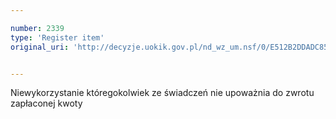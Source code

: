 ```yaml
---

number: 2339
type: 'Register item'
original_uri: 'http://decyzje.uokik.gov.pl/nd_wz_um.nsf/0/E512B2DDADC853D8C12578AE003479BC?OpenDocument'


---
```


Niewykorzystanie któregokolwiek ze świadczeń nie upoważnia do zwrotu zapłaconej kwoty
